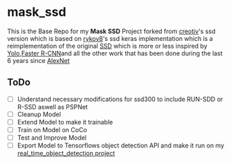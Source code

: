 # mask_ssd
This is the Base Repo for my **Mask SSD** Project forked from [creotiv](https://github.com/creotiv/keras-tools)'s ssd version which is based on [rykov8](https://github.com/rykov8/ssd_keras)'s ssd keras implementation which is a reimplementation of the original [SSD](https://github.com/weiliu89/caffe/tree/ssd) which is more or less inspired by [Yolo](https://github.com/pjreddie/darknet),[Faster R-CNN](https://github.com/rbgirshick/py-faster-rcnn)and all the other work that has been done during the last 6 years since [AlexNet](https://papers.nips.cc/paper/4824-imagenet-classification-with-deep-convolutional-neural-networks.pdf)

## ToDo
- [ ] Understand necessary modifications for ssd300 to include RUN-SDD or R-SSD aswell as PSPNet
- [ ] Cleanup Model
- [ ] Extend Model to make it trainable
- [ ] Train on Model on CoCo
- [ ] Test and Improve Model
- [ ] Export Model to Tensorflows object detection API and make it run on my [real_time_object_detection project](https://github.com/GustavZ/realtime_object_detection)
